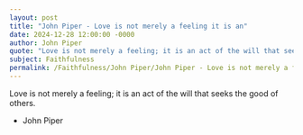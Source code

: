 ```yaml
---
layout: post
title: "John Piper - Love is not merely a feeling it is an"
date: 2024-12-28 12:00:00 -0000
author: John Piper
quote: "Love is not merely a feeling; it is an act of the will that seeks the good of others."
subject: Faithfulness
permalink: /Faithfulness/John Piper/John Piper - Love is not merely a feeling it is an
---
```


Love is not merely a feeling; it is an act of the will that seeks the good of others.

- John Piper
